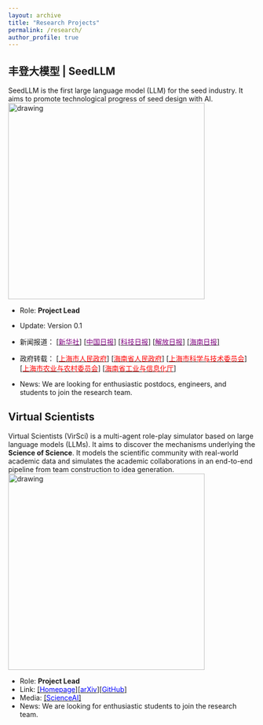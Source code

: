 ```yaml
---
layout: archive
title: "Research Projects"
permalink: /research/
author_profile: true
---
```


## 丰登大模型 | SeedLLM
SeedLLM is the first large language model (LLM) for the seed industry. It aims to promote technological progress of seed design with AI.  
<a><img src="https://eveningdong.github.io/images/fengdeng.jpg" alt="drawing" width="400px"/></a>  
* Role: **Project Lead**
* Update: Version 0.1
* 新闻报道：
  [[<span style="color:purple">新华社</span>]](https://h.xinhuaxmt.com/vh512/share/11991643?d=134d82c&channel=weixin)
  [[<span style="color:purple">中国日报</span>]](https://www.chinadaily.com.cn/a/202503/11/WS67cf8bdfa310c240449d9ffd.html)
  [[<span style="color:purple">科技日报</span>]](http://www.stdaily.com/index/kejixinwen/202404/4f41cabe453b46dfbf80135898e9f068.shtml)
  [[<span style="color:purple">解放日报</span>]](https://www.jfdaily.com/sgh/detail?id=1308703)
  [[<span style="color:purple">海南日报</span>]](http://news.hndaily.cn/h5/html5/2024-04/29/content_58464_17366089.htm)
  
* 政府转载： 
  [[<span style="color:red">上海市人民政府</span>]](https://www.shanghai.gov.cn/nw4411/20240429/022c94ffe42b492e927e64ec1811c9a5.html)
  [[<span style="color:red">海南省人民政府</span>]](https://www.hainan.gov.cn/hainan/5309/202404/0433c6c5066441739106da66192a4f0c.shtml?ddtab=true)
  [[<span style="color:red">上海市科学与技术委员会</span>]](https://mp.weixin.qq.com/s?__biz=MzA3Mzg1NzkxMQ==&mid=2650117046&idx=1&sn=619c0a9562691832306913f003001f5e&chksm=86c76035802d65b156fc5ecb30e9e89c8386ea7eee66e3c40fe634603e802ced3d6a538531ef&scene=126&sessionid=1714291862&version=4.1.22.6014&platform=win#rd)
  [[<span style="color:red">上海市农业与农村委员会</span>]](https://mp.weixin.qq.com/s/c0ZYy5foZY7FvrAEzVp6jQ)
  [[<span style="color:red">海南省工业与信息化厅</span>]](https://mp.weixin.qq.com/s?__biz=MzIzMDQ3NTUxNg==&mid=2247525305&idx=1&sn=16a4553fd991df44e192085d2abf08c2&chksm=e8b0f02adfc7793c34e9e5948fc3b861cfd19ec8cab9c565f55da8e36700b13944397038a702&mpshare=1&srcid=0428LSUTxiygy2k4ZWWuGCt5&sharer_shareinfo=68033b8be88d0e2731ed41b08f423224&sharer_shareinfo_first=6d7d959f278929027602b24ae24b59d8&from=groupmessage&scene=1&subscene=10000&sessionid=1714298696&clicktime=1714302447&enterid=1714302447&ascene=1&fasttmpl_type=0&fasttmpl_fullversion=7177687-zh_CN-zip&fasttmpl_flag=0&realreporttime=1714302447838&devicetype=android-31&version=4.1.22.6014&nettype=WIFI&abtest_cookie=AAACAA%3D%3D&lang=zh_CN&countrycode=GB&exportkey=n_ChQIAhIQOOoOYBgqbP6AU9QJ4cBNVRLrAQIE97dBBAEAAAAAAJXbIj1%2FBVAAAAAOpnltbLcz9gKNyK89dVj0sd%2FjDrrY0ym%2BERoKlJXwnOzz%2FHjPjEkR0mytam8AjFwq3V0k8aPYXfzAM1Mh9rA6Ta3pc6seBeYcK4pYN3pTj9XeJND%2FVjJ47lwujnYDqhwW0XC3eFnmc5mCJWH6Yc%2F4LY0CLFIodcfLRUkEuLmdHPcMsmkLK2SFRpPVBtZL%2BRkHpL16tg5RYdgbKd8HAwxHCK2T9WNFv6LCx1S01r7UvRiHT0duzltSDzLtF8Q9qcYHNC0gDDer6wEoQGV7IgiNOo0z27A%3D&pass_ticket=6hYfSqMIFLAIGbL9lJq%2BnuZY%2B0ulp0%2FwuOg0tAlxEIb69BH65J82vNS%2BHBqvIUlBt7Jjv%2Br3D7D%2FYWlptDBpJQ%3D%3D&wx_header=3&platform=win)
* News: We are looking for enthusiastic postdocs, engineers, and students to join the research team.    

## Virtual Scientists  
Virtual Scientists (VirSci) is a multi-agent role-play simulator based on large language models (LLMs). It aims to discover the mechanisms underlying the **Science of Science**. It models the scientific community with real-world academic data and simulates the academic collaborations in an end-to-end pipeline from team construction to idea generation. 
<a><img src="https://eveningdong.github.io/images/virsci.jpg" alt="drawing" width="400px"/></a>  
* Role: **Project Lead**  
* Link:  [[<span style="color:blue">Homepage</span>]](https://open-sciencelab.github.io/Virtual-Scientists/)[[<span style="color:blue">arXiv</span>]](https://arxiv.org/abs/2410.09403)[[<span style="color:blue">GitHub</span>]](https://github.com/open-sciencelab/Virtual-Scientists) 
* Media: [[<span style="color:blue">ScienceAI</span>]](https://mp.weixin.qq.com/s/6qhshDFds3AFT97rdYJkRg)
* News: We are looking for enthusiastic students to join the research team.     


<!-- <a href="http://www.cs.ox.ac.uk/"><img src="https://eveningdong.github.io/images/oxford.jpg" alt="drawing" style="height:80px;"/></a>
* **University of Oxford**, Oxford, England, United Kingdom     
  + **Doctoral Student**, Department of Computer Science, 2019 - 2023    
    - Machine Learning, Computer Vision, Quantum Computing  
    - Supervisor: Prof. Irina Voiculescu     

<a href="http://research.baidu.com/"><img src="https://eveningdong.github.io/images/baidu.png" alt="drawing" style="height:80px;"/></a>  
* **Baidu Reserach**, Beijing, China  
  + **Research Intern**, Jun 2021 - Sept 2021  
    - Self-Supervised Learning      
      Superviors: Dr. Ping Li, [<span style="color:blue">Dr. Mingming Sun</span>](https://scholar.google.com/citations?hl=en&user=_PfM-AUAAAAJ)

<a href="https://www.noahlab.com.hk/"><img src="https://eveningdong.github.io/images/huawei.png" alt="drawing" style="height:80px;"/></a>  
* **Huawei Noah's Ark Lab**, London, England, United Kingdom  
  + **Research Intern**, Nov 2020 - Apr 2022  
    - Contrastive Learning for RAW Images   
    - Superviors: [<span style="color:blue">Prof. Ales Leonardis</span>](https://scholar.google.com/citations?user=BEFl4j0AAAAJ&hl=en), [<span style="color:blue">Dr. Steven McDonagh</span>](https://scholar.google.co.uk/citations?user=k8-q2AoAAAAJ&hl=en), [<span style="color:blue">Dr. Eduardo Pérez-Pellitero</span>](https://scholar.google.es/citations?user=oLWr6EwAAAAJ&hl=en)   

<a href="https://www.amazon.science"><img src="https://eveningdong.github.io/images/amazon.png" alt="drawing" style="height:80px;"/></a>  
* **Amazon Science**, Tübingen, Baden-Württemberg, Germany    
  + **Applied Scientist Intern**, Jul 2020 - Oct 2020  
    - Contrastive Learning for Amazon Product Images  
    - Supervisors: Dr. Luitpold Staudigl, [<span style="color:blue">Dr. Jochen Gast</span>](https://scholar.google.com/citations?user=tmRcFacAAAAJ&hl=en)   

<a href="https://www.turing.ac.uk/"><img src="https://eveningdong.github.io/images/ati.png" alt="drawing" style="height:80px;"/></a> 
* **Alan Turing Institute**, London, England, United Kingdom    
  + **Visiting Student**, Data Study Group, Dec 2019  
    - 3D (Point Cloud) Semantic Segmentation  

<a href="https://www.ml.cmu.edu/"><img src="https://eveningdong.github.io/images/cmu.png" alt="drawing" style="height:80px;"/></a>  
* **Carnegie Mellon University**, Pittsburgh, Pennsylvania, United States  
  + **Visiting Researcher**, Machine Learning Department, Mar 2017 - Oct 2018  
    - Large-scale Nonconvex Optimization  
      Supervisors: [<span style="color:blue">Prof. Eric P. Xing</span>](https://scholar.google.com/citations?user=5pKTRxEAAAAJ&hl=en), [<span style="color:blue">Dr. Wei Dai</span>](https://scholar.google.com/citations?user=M9oUY4cAAAAJ&hl=en)  
    - Computer Vision:  
      Supervisors: Prof. Eric P. Xing, [<span style="color:blue">Prof. Xiaodan Liang</span>](https://scholar.google.com/citations?user=voxznZAAAAAJ&hl=en)  
    - Medical Image Analysis:  
      Supervisors: Prof. Eric P. Xing, Prof. Xiaodan Liang, [<span style="color:blue">Prof. Min Xu</span>](https://scholar.google.com/citations?user=Y3Cqt0cAAAAJ&hl=en), Dr. Wei Dai  
    - Computational Biology:  
      Supervisor: Prof. Min Xu  

<a href="https://www.cornell.edu/"><img src="https://eveningdong.github.io/images/cornell.svg" alt="drawing" style="height:80px;"/></a>  
* **Cornell University**, Ithaca, New York, United States  
  + **Research Assistant**, Department of Statistical Science, Jan 2016 - May 2016    
    - Statistical Machine Learning for Tuberculosis Screening in Rural India  
      Supervisor: Prof. John Bunge   

  + **Research Assistant**, Dyson School of Economics, Jan 2016 - Aug 2016  
    - Sentiment Analysis in Behavior Economics, Document Classification  
      Supervisor: [<span style="color:blue">Prof. Byoung-Hyoun Hwang</span>](https://scholar.google.com/citations?hl=en&user=X4WN_d0AAAAJ)  

  + **Research Assistant**, Johnson School of Business, June 2016 - Dec 2016  
    - Fama-Franch Models  
      Supervisor: Prof. Scott D. Steward  -->
